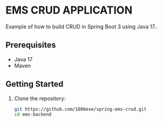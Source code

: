 # EMS CRUD APPLICATION

Example of how to build CRUD in Spring Boot 3 using Java 17..

## Prerequisites

- Java 17
- Maven

## Getting Started

1. Clone the repository:

   ```bash
   git https://github.com/1806exe/spring-ems-crud.git
   cd ems-backend
